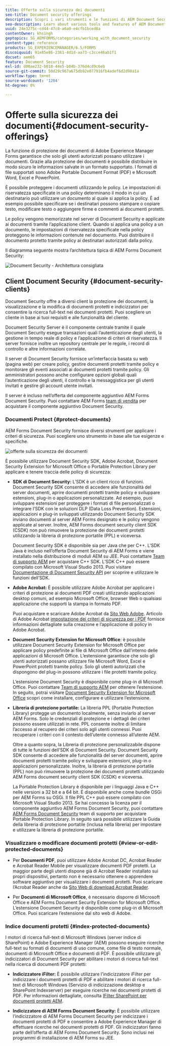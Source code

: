 ```yaml
---
title: Offerte sulla sicurezza dei documenti
seo-title: Document security offerings
description: Scopri i vari strumenti e le funzioni di AEM Document Security
seo-description: Learn about various tools and features of AEM Document Security
uuid: 24e3275c-cd44-47c0-a6a0-e4cfb1bced8a
contentOwner: khsingh
geptopics: SG_AEMFORMS/categories/working_with_document_security
content-type: reference
products: SG_EXPERIENCEMANAGER/6.5/FORMS
discoiquuid: 91e85e86-2361-4d1d-aa73-c3cce46ab1f1
docset: aem65
feature: Document Security
exl-id: d00ae232-b018-44e5-b04b-376d4cd9c6eb
source-git-commit: 50d29c967a675db92e077916fb4adef6d2d98a1a
workflow-type: tm+mt
source-wordcount: '1204'
ht-degree: 0%

---
```


# Offerte sulla sicurezza dei documenti{#document-security-offerings}

La funzione di protezione dei documenti di Adobe Experience Manager Forms garantisce che solo gli utenti autorizzati possano utilizzare i documenti. Grazie alla protezione dei documenti è possibile distribuire in modo sicuro le informazioni salvate in un formato supportato. I formati di file supportati sono Adobe Portable Document Format (PDF) e Microsoft Word, Excel e PowerPoint.

È possibile proteggere i documenti utilizzando le policy. Le impostazioni di riservatezza specificate in una policy determinano il modo in cui un destinatario può utilizzare un documento al quale si applica la policy. È ad esempio possibile specificare se i destinatari possono stampare o copiare testo, modificare testo o aggiungere firme e commenti ai documenti protetti.

Le policy vengono memorizzate nel server di Document Security e applicate ai documenti tramite l’applicazione client. Quando si applica una policy a un documento, le impostazioni di riservatezza specificate nella policy proteggono le informazioni contenute nel documento. Puoi distribuire il documento protetto tramite policy ai destinatari autorizzati dalla policy.

Il diagramma seguente mostra l’architettura tipica di AEM Forms Document Security:

![Document Security - Architettura consigliata](do-not-localize/document_security_architecture.png)

## Client Document Security {#document-security-clients}

Document Security offre a diversi client la protezione dei documenti, la visualizzazione e la modifica di documenti protetti e indicizzatori per consentire la ricerca full-text nei documenti protetti. Puoi scegliere un cliente in base ai tuoi requisiti e alle funzionalità del cliente.

Document Security Server è il componente centrale tramite il quale Document Security esegue transazioni quali l’autenticazione degli utenti, la gestione in tempo reale di policy e l’applicazione di criteri di riservatezza. Il server fornisce inoltre un repository centrale per le regole, i record di controllo e altre informazioni correlate.

Il server di Document Security fornisce un’interfaccia basata su web (pagina web) per creare policy, gestire documenti protetti tramite policy e monitorare gli eventi associati ai documenti protetti tramite policy. Gli amministratori possono anche configurare opzioni globali quali l’autenticazione degli utenti, il controllo e la messaggistica per gli utenti invitati e gestire gli account utente invitati.

Il server è incluso nell’offerta del componente aggiuntivo AEM Forms Document Security. Puoi contattare AEM Forms [team di vendita](https://www.adobe.com/products/request-consultation/marketing-cloud.html?s_osc=70114000002JNwKAAW&amp;s_iid=70114000002JHs3AAG) per acquistare il componente aggiuntivo Document Security.

### Documenti Protect {#protect-documents}

AEM Forms Document Security fornisce diversi strumenti per applicare i criteri di sicurezza. Puoi scegliere uno strumento in base alle tue esigenze e specifiche.

![offerte sulla sicurezza dei documenti](assets/document-security-offerings.png)

È possibile utilizzare Document Security SDK, Adobe Acrobat, Document Security Extension for Microsoft Office o Portable Protection Library per applicare e tenere traccia delle policy di sicurezza:

* **SDK di Document Security:** L’SDK è un client ricco di funzioni. Document Security SDK consente di accedere alle funzionalità del server documenti, aprire documenti protetti tramite policy e sviluppare estensioni, plug-in o applicazioni personalizzate. Ad esempio, puoi sviluppare estensioni per proteggere i formati di file personalizzati o integrare l’SDK con le soluzioni DLP (Data Loss Prevention). Estensioni, applicazioni e plug-in sviluppati utilizzando Document Security SDK inviano documenti al server AEM Forms designato e le policy vengono applicate al server. Inoltre, AEM Forms document security client SDK (CSDK) non può rimuovere la protezione dei documenti protetti utilizzando la libreria di protezione portatile (PPL) e viceversa.

  Document Security SDK è disponibile sia per Java che per C++. L’SDK Java è incluso nell’offerta Document Security di AEM Forms e viene installato nella distribuzione di moduli AEM su JEE. Puoi contattare [Team di supporto AEM](https://helpx.adobe.com/it/marketing-cloud/contact-support.html) per acquistare C++ SDK. L’SDK C++ può essere compilato con Microsoft Visual Studio 2013. Puoi visitare [Documentazione di Document Security API](https://help.adobe.com/en_US/livecycle/11.0/Services/WS92d06802c76abadb76c48dfe12dbeb3e281-7ff0.2.html) per scoprire e utilizzare le funzioni dell’SDK.

* **Adobe Acrobat:** È possibile utilizzare Adobe Acrobat per applicare i criteri di protezione ai documenti PDF creati utilizzando applicazioni desktop comuni, ad esempio Microsoft Office, browser Web o qualsiasi applicazione che supporti la stampa in formato PDF.

  Puoi acquistare e scaricare Adobe Acrobat da [Sito Web Adobe](https://acrobat.adobe.com/us/en/free-trial-download.html). Articolo di Adobe Acrobat [impostazione dei criteri di sicurezza per i PDF](https://helpx.adobe.com/acrobat/using/setting-security-policies-pdfs.html) fornisce informazioni dettagliate sulla creazione e l’applicazione di policy in Adobe Acrobat.

* **Document Security Extension for Microsoft Office**: è possibile utilizzare Document Security Extension for Microsoft Office per applicare policy predefinite ai file di Microsoft Office dall’interno delle applicazioni di Microsoft Office. L’estensione garantisce che solo gli utenti autorizzati possano utilizzare file Microsoft Word, Excel e PowerPoint protetti tramite policy. Solo gli utenti autorizzati che dispongono del plug-in possono utilizzare i file protetti tramite policy.

  L’estensione Document Security è disponibile come plug-in di Microsoft Office. Puoi contattare [Team di supporto AEM](https://helpx.adobe.com/ca/marketing-cloud/contact-support.html) per ottenere l’estensione. In seguito, potrai visitare [Document Security Extension for Microsoft Office](https://helpx.adobe.com/aem-forms/aem-document-security/download-installer.html) scopri come installare, configurare e utilizzare l’estensione.

* **Libreria di protezione portatile:** La libreria PPL (Portable Protection Library) protegge un documento localmente, senza inviarlo al server AEM Forms. Solo le credenziali di protezione e i dettagli dei criteri possono essere utilizzati in rete. PPL consente inoltre di limitare l’accesso al recupero dei criteri solo agli utenti connessi. Puoi recuperare i criteri con il contesto dell’utente connesso all’utente AEM.

  Oltre a quanto sopra, la Libreria di protezione personalizzabile dispone di tutte le funzioni dell’SDK di Document Security. Document Security SDK consente di accedere alle funzionalità del server documenti, aprire documenti protetti tramite policy e sviluppare estensioni, plug-in o applicazioni personalizzate. Inoltre, la libreria di protezione portatile (PPL) non può rimuovere la protezione dei documenti protetti utilizzando AEM Forms document security client SDK (CSDK) e viceversa.

  La Portable Protection Library è disponibile per i linguaggi Java e C++ nelle versioni a 32 bit e a 64 bit. È disponibile anche come bundle OSGi per AEM Forms su OSGi. Il file PPL C++ può essere compilato con Microsoft Visual Studio 2013. Se hai concesso la licenza per il componente aggiuntivo AEM Forms Document Security, puoi contattare [AEM Forms Document Security](https://helpx.adobe.com/it/marketing-cloud/contact-support.html) team di supporto per acquistare Portable Protection Library. In seguito sarà possibile utilizzare la Guida della libreria di protezione portatile (inclusa nella libreria) per impostare e utilizzare la libreria di protezione portatile.

### Visualizzare o modificare documenti protetti {#view-or-edit-protected-documents}

* Per **Documenti PDF**, puoi utilizzare Adobe Acrobat DC, Acrobat Reader e Acrobat Reader Mobile per visualizzare documenti PDF protetti. La maggior parte degli utenti dispone già di Acrobat Reader installato sui propri dispositivi, pertanto non è necessario ottenere o apprendere software aggiuntivo per visualizzare i documenti protetti. Puoi scaricare l’Acrobat Reader anche da [Sito Web di download Acrobat Reader](https://get.adobe.com/reader/).

* Per **Documenti di Microsoft Office**, è necessario disporre di Microsoft Office e AEM Forms Document Security Extension for Microsoft Office. L’estensione Document Security è disponibile come plug-in di Microsoft Office. Puoi scaricare l’estensione dal sito web di Adobe.

### Indice documenti protetti {#index-protected-documents}

I motori di ricerca full-text di Microsoft Windows (server indice di SharePoint) e Adobe Experience Manager (AEM) possono eseguire ricerche full-text su formati di documenti di uso comune, come file di testo normale, documenti di Microsoft Office e documenti di PDF. È possibile utilizzare gli indicizzatori di Document Security per abilitare i motori di ricerca full-text nella ricerca di documenti PDF protetti:

* **Indicizzatore iFilter:** È possibile utilizzare l&#39;indicizzatore iFilter per indicizzare i documenti protetti di PDF e abilitare i motori di ricerca full-text di Microsoft Windows (Servizio di indicizzazione desktop e SharePoint Indexserver) per eseguire ricerche nei documenti protetti di PDF. Per informazioni dettagliate, consulta [IFilter SharePoint per documenti protetti AEM](assets/sharepoint-ifilter-doc-security.pdf).

* **Indicizzatore di AEM Forms Document Security:** È possibile utilizzare l’indicizzatore di AEM Forms Document Security per indicizzare i documenti protetti di PDF e consentire a Adobe Experience Manager di effettuare ricerche nei documenti protetti di PDF. Gli indicizzatori fanno parte dell’offerta di AEM Forms Document Security. Sono inclusi nei programmi di installazione di AEM Forms su JEE.
